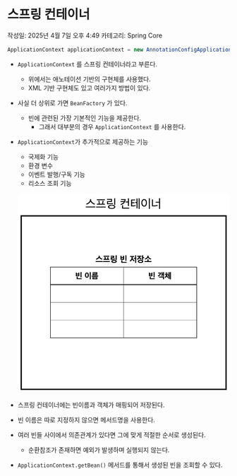 # 스프링 컨테이너

작성일: 2025년 4월 7일 오후 4:49
카테고리: Spring Core

```java
ApplicationContext applicationContext = new AnnotationConfigApplicationContext(AppConfig.class);
```

- `ApplicationContext` 를 스프링 컨테이너라고 부른다.
    - 위에서는 애노테이션 기반의 구현체를 사용했다.
    - XML 기반 구현체도 있고 여러가지 방법이 있다.
- 사실 더 상위로 가면 `BeanFactory` 가 있다.
    - 빈에 관련된 가장 기본적인 기능을 제공한다.
        - 그래서 대부분의 경우 `ApplicationContext` 를 사용한다.
- `ApplicationContext`가 추가적으로 제공하는 기능
    - 국제화 기능
    - 환경 변수
    - 이벤트 발행/구독 기능
    - 리소스 조회 기능
    
    ![image.png](%EC%8A%A4%ED%94%84%EB%A7%81%20%EC%BB%A8%ED%85%8C%EC%9D%B4%EB%84%88%201ce30154715b80d084c2e023d7fae45c/image.png)
    
- 스프링 컨테이너에는 빈이름과 객체가 매핑되어 저장된다.
- 빈 이름은 따로 지정하지 않으면 메서드명을 사용한다.
- 여러 빈들 사이에서 의존관계가 있다면 그에 맞게 적절한 순서로 생성된다.
    - 순환참조가 존재하면 예외가 발생하며 실행되지 않는다.
- `ApplicationContext.getBean()` 메서드를 통해서 생성된 빈을 조회할 수 있다.